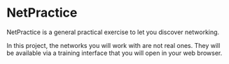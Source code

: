 # NetPractice
NetPractice is a general practical exercise to let you discover networking. 

In this project, the networks you will work with are not real ones.
They will be available via a training interface that you will open in
your web browser.
